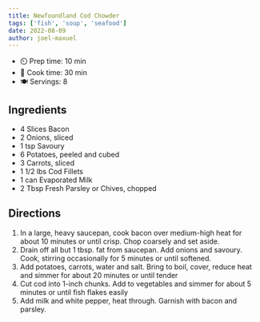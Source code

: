 ```yaml
---
title: Newfoundland Cod Chowder
tags: ['fish', 'soup', 'seafood']
date: 2022-08-09
author: joel-maxuel
---
```


- ⏲️ Prep time: 10 min
- 🍳 Cook time: 30 min
- 🍽️ Servings: 8

## Ingredients

- 4 Slices Bacon
- 2 Onions, sliced
- 1 tsp Savoury
- 6 Potatoes, peeled and cubed
- 3 Carrots, sliced
- 1 1/2 lbs Cod Fillets
- 1 can Evaporated Milk
- 2 Tbsp Fresh Parsley or Chives, chopped

## Directions

1. In a large, heavy saucepan, cook bacon over medium-high heat for about 10 minutes or until crisp. Chop coarsely and
   set aside.
2. Drain off all but 1 tbsp. fat from saucepan. Add onions and savoury. Cook, stirring occasionally for 5 minutes or
   until softened.
3. Add potatoes, carrots, water and salt. Bring to boil, cover, reduce heat and simmer for about 20 minutes or until
   tender
4. Cut cod into 1-inch chunks. Add to vegetables and simmer for about 5 minutes or until fish flakes easily
5. Add milk and white pepper, heat through. Garnish with bacon and parsley.
